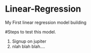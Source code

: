 # Linear-Regression
My First linear regression model building

#Steps to test this model.
1. Signup on jupiter
2. nlah blah blah....
